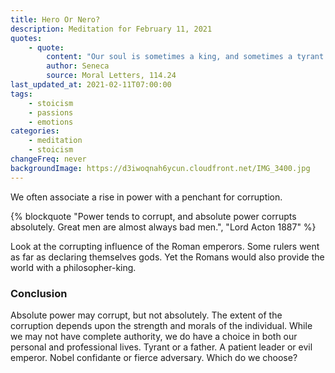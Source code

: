 ```yaml
---
title: Hero Or Nero?
description: Meditation for February 11, 2021
quotes:
    - quote:
        content: "Our soul is sometimes a king, and sometimes a tyrant. A king, by attending to what is honorable, protects the good health of the body in its care, and gives it no base or sordid command. But an uncontrolled, desire-fueled, over-indulged soul is turned from a king into that most feared and detested thing — a tyrant."
        author: Seneca
        source: Moral Letters, 114.24
last_updated_at: 2021-02-11T07:00:00
tags:
    - stoicism
    - passions
    - emotions
categories:
    - meditation
    - stoicism
changeFreq: never
backgroundImage: https://d3iwoqnah6ycun.cloudfront.net/IMG_3400.jpg
---
```


We often associate a rise in power with a penchant for corruption.

{% blockquote "Power tends to corrupt, and absolute power corrupts absolutely. Great men are almost always bad men.", "Lord Acton 1887" %}

Look at the corrupting influence of the Roman emperors.  Some rulers went as far as declaring themselves gods. Yet the 
Romans would also provide the world with a philosopher-king.

### Conclusion

Absolute power may corrupt, but not absolutely. The extent of the corruption depends upon the strength and morals of the 
individual. While we may not have complete authority, we do have a choice in both our personal and professional lives. 
Tyrant or a father. A patient leader or evil emperor. Nobel confidante or fierce adversary. Which do we choose?
